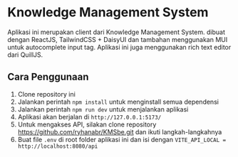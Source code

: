 # Knowledge Management System

Aplikasi ini merupakan client dari Knowledge Management System.
dibuat dengan ReactJS, TailwindCSS + DaisyUI dan tambahan menggunakan MUI untuk autocomplete input tag. Aplikasi ini
juga menggunakan rich text editor dari QuillJS.

## Cara Penggunaan

1. Clone repository ini
2. Jalankan perintah `npm install` untuk menginstall semua dependensi
3. Jalankan perintah `npm run dev` untuk menjalankan aplikasi
4. Aplikasi akan berjalan di `http://127.0.0.1:5173/`
5. Untuk mengakses API, silakan clone repository https://github.com/ryhanabr/KMSbe.git dan ikuti langkah-langkahnya
6. Buat file `.env` di root folder aplikasi ini dan isi dengan `VITE_API_LOCAL = http://localhost:8080/api`